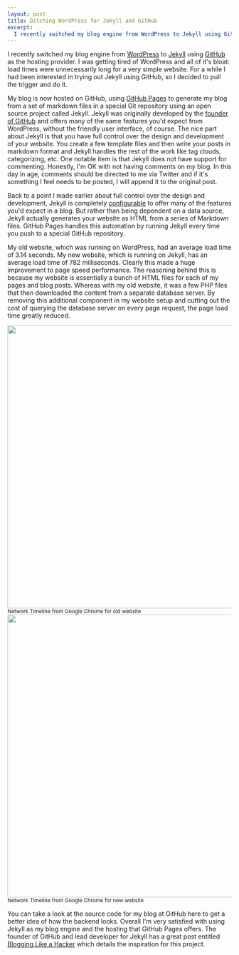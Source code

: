 ```yaml
--- 
layout: post
title: Ditching WordPress for Jekyll and GitHub
excerpt:
  I recently switched my blog engine from WordPress to Jekyll using GitHub as the hosting provider. I was getting tired of WordPress and all of it's bloat: load times were unnecessarily long for a very simple website. For a while I had been interested in trying out Jekyll using GitHub, so I decided to pull the trigger and do it.
---
```

I recently switched my blog engine from <a href="http://www.wordpress.org/" target="_blank">WordPress</a> to <a href="https://github.com/mojombo/jekyll" target="_blank">Jekyll</a> using <a href="https://github.com/" target="_blank">GitHub</a> as the hosting provider. I was getting tired of WordPress and all of it's bloat: load times were unnecessarily long for a very simple website. For a while I had been interested in trying out Jekyll using GitHub, so I decided to pull the trigger and do it.

My blog is now hosted on GitHub, using <a href="http://pages.github.com/" target="_blank">GitHub Pages</a> to generate my blog from a set of markdown files in a special Git repository using an open source project called Jekyll. Jekyll was originally developed by the <a href="http://tom.preston-werner.com/" target="_blank">founder of GitHub</a> and offers many of the same features you'd expect from WordPress, without the friendly user interface, of course. The nice part about Jekyll is that you have full control over the design and development of your website. You create a few template files and then write your posts in markdown format and Jekyll handles the rest of the work like tag clouds, categorizing, etc. One notable item is that Jekyll does not have support for commenting. Honestly, I'm OK with not having comments on my blog. In this day in age, comments should be directed to me via Twitter and if it's something I feel needs to be posted, I will append it to the original post.

Back to a point I made earlier about full control over the design and development, Jekyll is completely <a href="https://github.com/mojombo/jekyll/wiki/Configuration" target="_blank">configurable</a> to offer many of the features you'd expect in a blog. But rather than being dependent on a data source, Jekyll actually generates your website as HTML from a series of Markdown files. GitHub Pages handles this automation by running Jekyll every time you push to a special GitHub repository.

My old website, which was running on WordPress, had an average load time of 3.14 seconds. My new website, which is running on Jekyll, has an average load time of 782 milliseconds. Clearly this made a huge improvement to page speed performance. The reasoning behind this is because my website is essentially a bunch of HTML files for each of my pages and blog posts. Whereas with my old website, it was a few PHP files that then downloaded the content from a separate database server. By removing this additional component in my website setup and cutting out the cost of querying the database server on every page request, the page load time greatly reduced.

<div class="figure">
<img src="http://mbmccormick.com/images/2011/10/old.png" width="634" />
<small>Network Timeline from Google Chrome for old website</small>
</div>

<div class="figure">
<img src="http://mbmccormick.com/images/2011/10/new.png" width="634" />
<small>Network Timeline from Google Chrome for new website</small>
</div>

You can take a look at the source code for my blog at GitHub here to get a better idea of how the backend looks. Overall I'm very satisfied with using Jekyll as my blog engine and the hosting that GitHub Pages offers. The founder of GitHub and lead developer for Jekyll has a great post entitled <a href="http://tom.preston-werner.com/2008/11/17/blogging-like-a-hacker.html" target="_blank">Blogging Like a Hacker</a> which details the inspiration for this project.
